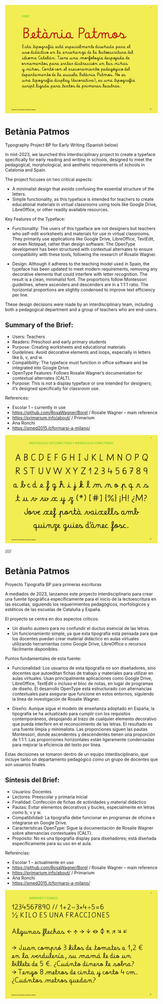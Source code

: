 ![IMG BetaniaPatmos](documentation/img.jpg?raw=true)

# Betània Patmos

Typography Project BP for Early Writing
(Spanish below)

In mid-2023, we launched this interdisciplinary project to create a typeface specifically for early reading and writing in schools, designed to meet the pedagogical, morphological, and aesthetic requirements of schools in Catalonia and Spain.

The project focuses on two critical aspects:

- A minimalist design that avoids confusing the essential structure of the letters.
- Simple functionality, as this typeface is intended for teachers to create educational materials in virtual classrooms using tools like Google Drive, LibreOffice, or other readily available resources.

Key Features of the Typeface:

- Functionality:
  The users of this typeface are not designers but teachers who self-edit worksheets and materials for use in virtual classrooms. They primarily use applications like Google Drive, LibreOffice, TextEdit, or even Notepad, rather than design software.
  The OpenType development has been structured with contextual alternates to ensure compatibility with these tools, following the research of Rosalie Wagner.

- Design:
  Although it adheres to the teaching model used in Spain, the typeface has been updated to meet modern requirements, removing any decorative elements that could interfere with letter recognition. The result is a clean, minimalist font.
  The proportions follow Montessori guidelines, where ascenders and descenders are in a 1:1:1 ratio. The horizontal proportions are slightly condensed to improve text efficiency per line.

These design decisions were made by an interdisciplinary team, including both a pedagogical department and a group of teachers who are end-users.

## Summary of the Brief:

- Users: Teachers
- Readers: Preschool and early primary students
- Purpose: Creating worksheets and educational materials
- Guidelines: Avoid decorative elements and loops, especially in letters like b, v, and w.
- Compatibility: The typeface must function in office software and be integrated into Google Drive.
- OpenType Features: Follows Rosalie Wagner’s documentation for contextual alternates (CALT).
- Purpose: This is not a display typeface or one intended for designers; it’s designed specifically for classroom use.

References:

- Escolar 1 – currently in use
- https://github.com/RosaWagner/Borel / Rosalie Wagner – main reference
- https://primarium.info/about/ / Primarium
- Ana Ronchi
- https://smed2015.it/formarsi-a-milano/

![IMG BetaniaPatmos character set](documentation/img2.jpg?raw=true)

////

# Betània Patmos

Proyecto Tipografía BP para primeras escrituras

A mediados de 2023, lanzamos este proyecto interdisciplinario para crear una fuente tipográfica específicamente para el inicio de la lectoescritura en las escuelas, siguiendo los requerimientos pedagógicos, morfológicos y estéticos de las escuelas de Cataluña y España.

El proyecto se centra en dos aspectos críticos:

- Un diseño austero para no confundir el ductus esencial de las letras.
- Un funcionamiento simple, ya que esta tipografía está pensada para que los docentes puedan crear material didáctico en aulas virtuales utilizando herramientas como Google Drive, LibreOffice o recursos fácilmente disponibles.

Puntos fundamentales de esta fuente:

- Funcionalidad:
  Los usuarios de esta tipografía no son diseñadores, sino docentes que autoeditan fichas de trabajo y materiales para utilizar en aulas virtuales. Usan principalmente aplicaciones como Google Drive, LibreOffice, TextEdit o incluso el bloc de notas, en lugar de programas de diseño.
  El desarrollo OpenType está estructurado con alternancias contextuales para asegurar que funcione en estos entornos, siguiendo la línea de investigación de Rosalie Wagner.

- Diseño:
  Aunque sigue el modelo de enseñanza adoptado en España, la tipografía se ha actualizado para cumplir con los requisitos contemporáneos, despojando al trazo de cualquier elemento decorativo que pueda interferir en el reconocimiento de las letras. El resultado es una fuente limpia y minimalista.
  Las proporciones siguen las pautas Montessori, donde ascendentes y descendentes tienen una proporción de 1:1:1. Las proporciones horizontales están ligeramente condensadas para mejorar la eficiencia del texto por línea.

Estas decisiones se tomaron dentro de un equipo interdisciplinario, que incluye tanto un departamento pedagógico como un grupo de docentes que son usuarios finales.

## Síntesis del Brief:

- Usuarios: Docentes
- Lectores: Preescolar y primaria inicial
- Finalidad: Confección de fichas de actividades y material didáctico
- Pautas: Evitar elementos decorativos y bucles, especialmente en letras como b, v y w.
- Compatibilidad: La tipografía debe funcionar en programas de oficina e integrarse en Google Drive.
- Características OpenType: Sigue la documentación de Rosalie Wagner sobre alternancias contextuales (CALT).
- Propósito: No es una tipografía display para diseñadores; está diseñada específicamente para su uso en el aula.

Referencias:

- Escolar 1 – actualmente en uso
- https://github.com/RosaWagner/Borel / Rosalie Wagner – main reference
- https://primarium.info/about/ / Primarium
- Ana Ronchi
- https://smed2015.it/formarsi-a-milano/

![IMG BetaniaPatmos character set numbers](documentation/img4.jpg?raw=true)
